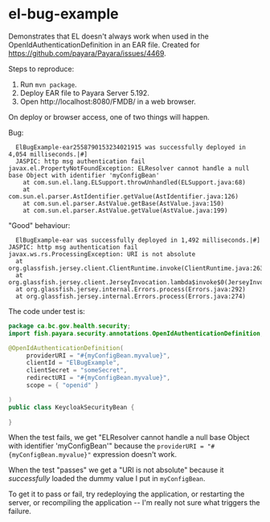 # el-bug-example
Demonstrates that EL doesn't always work when used in the OpenIdAuthenticationDefinition in an EAR file. Created for https://github.com/payara/Payara/issues/4469. 

Steps to reproduce:

1. Run `mvn package`.
2. Deploy EAR file to Payara Server 5.192.
3. Open http://localhost:8080/FMDB/ in a web browser.

On deploy or browser access, one of two things will happen.

Bug:

```
  ElBugExample-ear2558790153234021915 was successfully deployed in 4,054 milliseconds.|#]
  JASPIC: http msg authentication fail
javax.el.PropertyNotFoundException: ELResolver cannot handle a null base Object with identifier 'myConfigBean'
	at com.sun.el.lang.ELSupport.throwUnhandled(ELSupport.java:68)
	at com.sun.el.parser.AstIdentifier.getValue(AstIdentifier.java:126)
	at com.sun.el.parser.AstValue.getBase(AstValue.java:150)
	at com.sun.el.parser.AstValue.getValue(AstValue.java:199)
  ```
  
"Good" behaviour:
  
  ```
    ElBugExample-ear was successfully deployed in 1,492 milliseconds.|#]
  JASPIC: http msg authentication fail
javax.ws.rs.ProcessingException: URI is not absolute
	at org.glassfish.jersey.client.ClientRuntime.invoke(ClientRuntime.java:263)
	at org.glassfish.jersey.client.JerseyInvocation.lambda$invoke$0(JerseyInvocation.java:729)
	at org.glassfish.jersey.internal.Errors.process(Errors.java:292)
	at org.glassfish.jersey.internal.Errors.process(Errors.java:274)
  ```
  
  The code under test is:
  
  ```java
  package ca.bc.gov.health.security;
import fish.payara.security.annotations.OpenIdAuthenticationDefinition;

@OpenIdAuthenticationDefinition(
       providerURI = "#{myConfigBean.myvalue}",
       clientId = "ElBugExample",
       clientSecret = "someSecret",
       redirectURI = "#{myConfigBean.myvalue}",
       scope = { "openid" }

)
public class KeycloakSecurityBean {
    
}
```

When the test fails, we get "ELResolver cannot handle a null base Object with identifier 'myConfigBean'" because the `providerURI = "#{myConfigBean.myvalue}"` expression doesn't work. 

When the test "passes" we get a "URI is not absolute" because it _successfully_ loaded the dummy value I put in `myConfigBean`.

To get it to pass or fail, try redeploying the application, or restarting the server, or recompiling the application -- I'm really not sure what triggers the failure.
